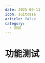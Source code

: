 ```yaml
---
date: 2025-09-11
icon: suitcase
article: false
category:
  - 测试
---
```


# 功能测试

<Comment />

<script setup>
import Comment from "@Comment";
</script>
